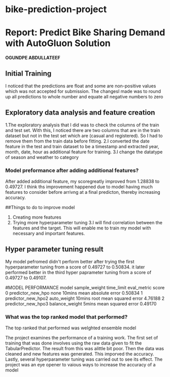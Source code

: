 # bike-prediction-project
# Report: Predict Bike Sharing Demand with AutoGluon Solution
#### OGUNDPE ABDULLATEEF

## Initial Training
I noticed that the predictions are float and some are non-positive values which was not accepted for submission. 
The changesI made was to round up all predictions to whole number and equate all negative numbers to zero

## Exploratory data analysis and feature creation
1.The exploratory analysis that I did was to check the columns of the train and test set. With this, I noticed there are two columns that are in the train dataset but not in the test set which are (casual and registered). So I had to remove them from the train data before fitting.
2.I converted the date feature in the test and train dataset to be a timestamp and extracted year, month, date, hour as additional feature for training.
3.I change the datatype of season and weather to category

### Model preformance after adding additional features?
After added additional feature, my scoregreatly improved from 1.28838 to 0.49727. I think ths improvement happened due to model having much features to consider before arrivng at a final predicton, thereby increasing accuracy.

##Things to do to improve model
1. Creating more features
2. Trying more hyperparameter tuning
3.I will find correlation between the features and the target. This will enable me to train my model with necessary and important features.

## Hyper parameter tuning result
My model pefromed didn't perform better after trying the first hyperparameter tuning from a score of 0.49727 to 0.50834.
it later performed better in the third hyper paprameter tuning from a score of 0.49727 to 0.49107.

#MODEL PERFORMANCE
	model			sample_weight	time_limit	eval_metric		score
0	predictor_new_hpo	none		10mins		mean absolute error	0.50834
1	predictor_new_hpo2	auto_weight	10mins		root mean squared error	4.76188
2	predictor_new_hpo3	balance_weight	5mins		mean squared error	0.49170

### What was the top ranked model that performed?
The top ranked that performed was weIghted ensemble model

The project examines the performance of a training work. The first set of training that was done involves using the raw data given to fit the TabularPredictor.
The result from this was alittle bit poor. Then the data was cleaned and new features was generated. This imporved the accuracy. Lastly, several hyperparameter tuning 
was carried out to see its effect. The project was an eye opener to vaious ways to increase the accuracy of a model



